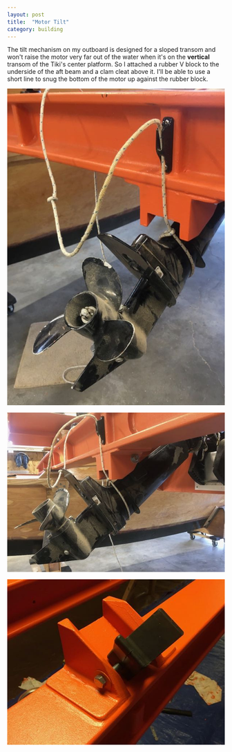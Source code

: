 ```yaml
---
layout: post
title:  "Motor Tilt"
category: building
---
```


The tilt mechanism on my outboard is designed for a sloped transom and won't raise the motor very far out of the water when it's on the **vertical** transom of the Tiki's center platform. So I attached a rubber V block to the underside of the aft beam and a clam cleat above it. I'll be able to use a short line to snug the bottom of the motor up against the rubber block.

![Motor Tilt](/assets/images/motor-tilt-1.jpg)

![Motor Tilt](/assets/images/motor-tilt-2.jpg)

![Rubber V Block](/assets/images/motor-tilt-3.jpg)
